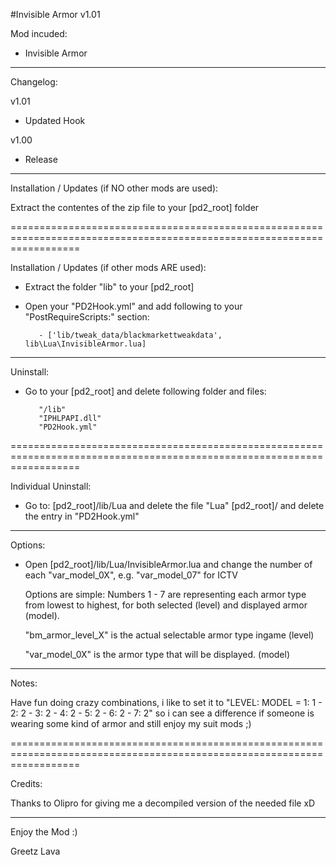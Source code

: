 #Invisible Armor v1.01



Mod incuded:

- Invisible Armor

------------------------------------------------------------------------------------------------------------------------

Changelog:

v1.01

- Updated Hook

v1.00

- Release

------------------------------------------------------------------------------------------------------------------------

Installation / Updates (if NO other mods are used):

Extract the contentes of the zip file to your [pd2_root] folder

========================================================================================================================

Installation / Updates (if other mods ARE used):

- Extract the folder "lib" to your [pd2_root]

- Open your "PD2Hook.yml" and add following to your "PostRequireScripts:" section:

		 - ['lib/tweak_data/blackmarkettweakdata', lib\Lua\InvisibleArmor.lua]

------------------------------------------------------------------------------------------------------------------------

Uninstall:

- Go to your [pd2_root] and delete following folder and files:
         
         "/lib"
         "IPHLPAPI.dll"
         "PD2Hook.yml"

========================================================================================================================

Individual Uninstall:

- Go to: [pd2_root]/lib/Lua and delete the file "Lua"
   	 [pd2_root]/ and delete the entry in "PD2Hook.yml"

------------------------------------------------------------------------------------------------------------------------

Options:

- Open [pd2_root]/lib/Lua/InvisibleArmor.lua and change the number of each "var_model_0X", e.g. "var_model_07" for ICTV
  
  Options are simple: Numbers 1 - 7 are representing each armor type from lowest to highest, for both selected (level) and displayed armor (model). 

  "bm_armor_level_X" is the actual selectable armor type ingame (level)
  
  "var_model_0X" is the armor type that will be displayed. (model)

------------------------------------------------------------------------------------------------------------------------

Notes:

Have fun doing crazy combinations, i like to set it to "LEVEL: MODEL = 1: 1 - 2: 2 - 3: 2 - 4: 2 - 5: 2 - 6: 2 - 7: 2" so i can see a difference if someone is wearing some kind of armor and still enjoy my suit mods ;)

========================================================================================================================

Credits:

Thanks to Olipro for giving me a decompiled version of the needed file xD

------------------------------------------------------------------------------------------------------------------------

Enjoy the Mod :)

Greetz Lava
